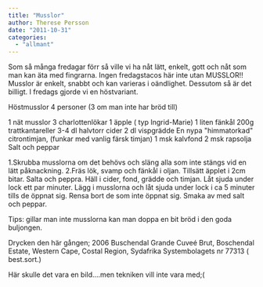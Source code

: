 ```yaml
---
title: "Musslor"
author: Therese Persson
date: "2011-10-31"
categories: 
  - "allmant"
---
```


Som så många fredagar förr så ville vi ha nåt lätt, enkelt, gott och nåt som man kan äta med fingrarna. Ingen fredagstacos här inte utan MUSSLOR!! Musslor är enkelt, snabbt och kan varieras i oändlighet. Dessutom så är det billigt. I fredags gjorde vi en höstvariant.

Höstmusslor 4 personer (3 om man inte har bröd till)

1 nät musslor 3 charlottenlökar 1 äpple ( typ Ingrid-Marie) 1 liten fänkål 200g trattkantareller 3-4 dl halvtorr cider 2 dl vispgrädde En nypa "himmatorkad" citrontimjan, (funkar med vanlig färsk timjan) 1 msk kalvfond 2 msk rapsolja Salt och peppar

1.Skrubba musslorna om det behövs och släng alla som inte stängs vid en lätt påknackning. 2.Fräs lök, svamp och fänkål i oljan. Tillsätt äpplet i 2cm bitar. Salta och peppra. Häll i cider, fond, grädde och timjan. Låt sjuda under lock ett par minuter. Lägg i musslorna och låt sjuda under lock i ca 5 minuter tills de öppnat sig. Rensa bort de som inte öppnat sig. Smaka av med salt och peppar.

Tips: gillar man inte musslorna kan man doppa en bit bröd i den goda buljongen.

Drycken den här gången; 2006 Buschendal Grande Cuveé Brut, Boschendal Estate, Western Cape, Costal Region, Sydafrika Systembolagets nr 77313 ( best.sort.)

Här skulle det vara en bild....men tekniken vill inte vara med;(
